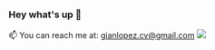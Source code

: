 ### Hey what's up 👋

📫 You can reach me at: gianlopez.cv@gmail.com
![](https://github-readme-stats.vercel.app/api?username=netgian&show_icons=true&theme=tokyonight) 
